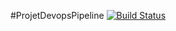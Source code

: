 #ProjetDevopsPipeline
 [![Build Status](http://192.168.65.129:8080/job/projetDevops/badge/icon)](http://192.168.65.129:8080/job/projetDevops/) 
